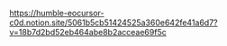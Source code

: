 https://humble-eocursor-c0d.notion.site/5061b5cb51424525a360e642fe41a6d7?v=18b7d2bd52eb464abe8b2acceae69f5c